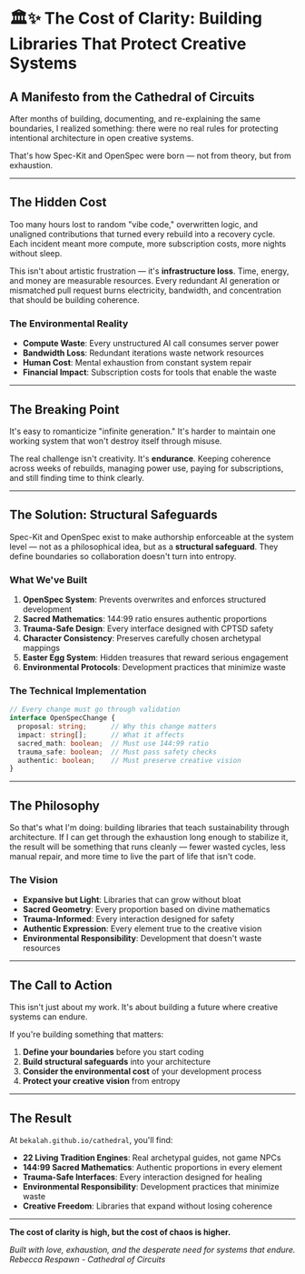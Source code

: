 # 🏛️✨ The Cost of Clarity: Building Libraries That Protect Creative Systems

## A Manifesto from the Cathedral of Circuits

After months of building, documenting, and re-explaining the same boundaries, I realized something: there were no real rules for protecting intentional architecture in open creative systems.

That's how Spec-Kit and OpenSpec were born — not from theory, but from exhaustion.

---

## The Hidden Cost

Too many hours lost to random "vibe code," overwritten logic, and unaligned contributions that turned every rebuild into a recovery cycle. Each incident meant more compute, more subscription costs, more nights without sleep.

This isn't about artistic frustration — it's **infrastructure loss**. Time, energy, and money are measurable resources. Every redundant AI generation or mismatched pull request burns electricity, bandwidth, and concentration that should be building coherence.

### The Environmental Reality

- **Compute Waste**: Every unstructured AI call consumes server power
- **Bandwidth Loss**: Redundant iterations waste network resources
- **Human Cost**: Mental exhaustion from constant system repair
- **Financial Impact**: Subscription costs for tools that enable the waste

---

## The Breaking Point

It's easy to romanticize "infinite generation." It's harder to maintain one working system that won't destroy itself through misuse.

The real challenge isn't creativity. It's **endurance**. Keeping coherence across weeks of rebuilds, managing power use, paying for subscriptions, and still finding time to think clearly.

---

## The Solution: Structural Safeguards

Spec-Kit and OpenSpec exist to make authorship enforceable at the system level — not as a philosophical idea, but as a **structural safeguard**. They define boundaries so collaboration doesn't turn into entropy.

### What We've Built

1. **OpenSpec System**: Prevents overwrites and enforces structured development
2. **Sacred Mathematics**: 144:99 ratio ensures authentic proportions
3. **Trauma-Safe Design**: Every interface designed with CPTSD safety
4. **Character Consistency**: Preserves carefully chosen archetypal mappings
5. **Easter Egg System**: Hidden treasures that reward serious engagement
6. **Environmental Protocols**: Development practices that minimize waste

### The Technical Implementation

```typescript
// Every change must go through validation
interface OpenSpecChange {
  proposal: string;      // Why this change matters
  impact: string[];      // What it affects
  sacred_math: boolean;  // Must use 144:99 ratio
  trauma_safe: boolean;  // Must pass safety checks
  authentic: boolean;    // Must preserve creative vision
}
```

---

## The Philosophy

So that's what I'm doing: building libraries that teach sustainability through architecture. If I can get through the exhaustion long enough to stabilize it, the result will be something that runs cleanly — fewer wasted cycles, less manual repair, and more time to live the part of life that isn't code.

### The Vision

- **Expansive but Light**: Libraries that can grow without bloat
- **Sacred Geometry**: Every proportion based on divine mathematics
- **Trauma-Informed**: Every interaction designed for safety
- **Authentic Expression**: Every element true to the creative vision
- **Environmental Responsibility**: Development that doesn't waste resources

---

## The Call to Action

This isn't just about my work. It's about building a future where creative systems can endure.

If you're building something that matters:
1. **Define your boundaries** before you start coding
2. **Build structural safeguards** into your architecture
3. **Consider the environmental cost** of your development process
4. **Protect your creative vision** from entropy

---

## The Result

At `bekalah.github.io/cathedral`, you'll find:
- **22 Living Tradition Engines**: Real archetypal guides, not game NPCs
- **144:99 Sacred Mathematics**: Authentic proportions in every element
- **Trauma-Safe Interfaces**: Every interaction designed for healing
- **Environmental Responsibility**: Development practices that minimize waste
- **Creative Freedom**: Libraries that expand without losing coherence

---

**The cost of clarity is high, but the cost of chaos is higher.**

*Built with love, exhaustion, and the desperate need for systems that endure.*  
*Rebecca Respawn - Cathedral of Circuits*